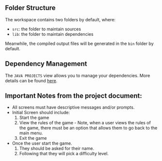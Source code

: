 ## Folder Structure

The workspace contains two folders by default, where:

- `src`: the folder to maintain sources
- `lib`: the folder to maintain dependencies

Meanwhile, the compiled output files will be generated in the `bin` folder by default.


## Dependency Management

The `JAVA PROJECTS` view allows you to manage your dependencies. More details can be found [here](https://github.com/microsoft/vscode-java-dependency#manage-dependencies).



## Important Notes from the project document:
- All screens must have descriptive messages and/or prompts.
- Initial Screen should include:
    1. Start the game
    2. View the rules of the game -  Note, when a user views the rules of the game, there must be an option that allows them to go back to the main menu.
    3. Exit the game
- Once the user start the game. 
    1. They should be asked for their name.
    2. Following that they will pick a difficulty level.